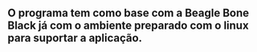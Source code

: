 ## O programa tem como base com a Beagle Bone Black já com o ambiente preparado com o linux para suportar a aplicação.
